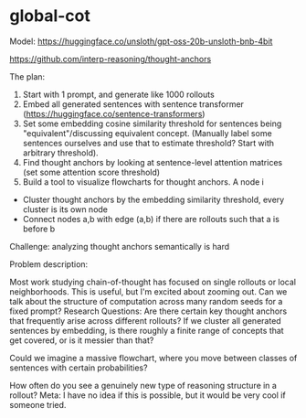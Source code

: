 # global-cot

Model: https://huggingface.co/unsloth/gpt-oss-20b-unsloth-bnb-4bit


https://github.com/interp-reasoning/thought-anchors

The plan:

1. Start with 1 prompt, and generate like 1000 rollouts
2. Embed all generated sentences with sentence transformer (https://huggingface.co/sentence-transformers)
3. Set some embedding cosine similarity threshold for sentences being "equivalent"/discussing equivalent concept.  (Manually label some sentences ourselves and use that to estimate threshold? Start with arbitrary threshold).
4. Find thought anchors by looking at sentence-level attention matrices (set some attention score threshold)
5. Build a tool to visualize flowcharts for thought anchors. A node i
- Cluster thought anchors by the embedding similarity threshold, every cluster is its own node
- Connect nodes a,b with edge (a,b) if there are rollouts such that a is before b

Challenge: analyzing thought anchors semantically is hard


Problem description: 

Most work studying chain-of-thought has focused on single rollouts or local neighborhoods. This is useful, but I'm excited about zooming out. Can we talk about the structure of computation across many random seeds for a fixed prompt?
Research Questions:
Are there certain key thought anchors that frequently arise across different rollouts?
If we cluster all generated sentences by embedding, is there roughly a finite range of concepts that get covered, or is it messier than that?

Could we imagine a massive flowchart, where you move between classes of sentences with certain probabilities?

How often do you see a genuinely new type of reasoning structure in a rollout?
Meta: I have no idea if this is possible, but it would be very cool if someone tried.

